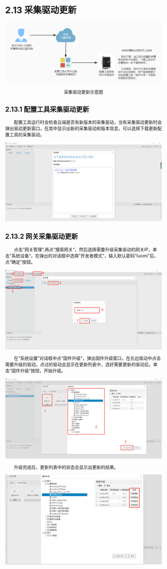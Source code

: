 # 2.13 采集驱动更新



![采集驱动更新流程图](assets/采集驱动更新流程图.png)

<center>采集驱动更新示意图</center>



## 2.13.1 配置工具采集驱动更新

　　配置工具运行时会检查云端是否有新版本的采集驱动，当有采集驱动更新时会弹出驱动更新窗口，在其中显示出新的采集驱动和版本信息，可以选择下载更新配置工具的采集驱动。

![配置工具更新采集驱动](assets/配置工具更新采集驱动.png)



## 2.13.2 网关采集驱动更新

　　点击”网关管理“,再点”搜索网关“，然后选择需要升级采集驱动的网关IP，单击”系统设备“，在弹出的对话框中选择”开发者模式“，输入默认密码”luomi"后，点“确定”按钮。

![网关采集驱动升级1](assets/网关采集驱动升级1.png)

　　在“系统设置”对话框中点“固件升级”，弹出固件升级窗口，在左边驱动中点击需要升级的驱动，点过的驱动会显示在更新列表中，选好需要更新的驱动后，单击“固件升级”按钮，开始升级。

![网关采集驱动升级2](assets/网关采集驱动升级2.png)

　　升级完成后，更新列表中的状态会显示出更新的结果。

![网关采集驱动升级3](assets/网关采集驱动升级3.png)